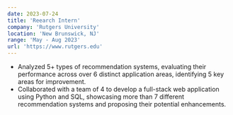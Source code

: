 ```yaml
---
date: 2023-07-24
title: 'Reearch Intern'
company: 'Rutgers University'
location: 'New Brunswick, NJ'
range: 'May - Aug 2023'
url: 'https://www.rutgers.edu'
---
```


- Analyzed 5+ types of recommendation systems, evaluating their performance across over 6 distinct application areas, identifying 5 key areas for improvement.
- Collaborated with a team of 4 to develop a full-stack web application using Python and SQL, showcasing more than 7 different recommendation systems and proposing their potential enhancements.
